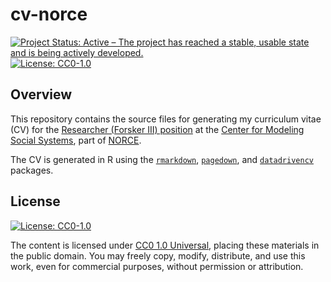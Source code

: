 # cv-norce

<!-- badges: start -->
[![Project Status: Active – The project has reached a stable, usable state and is being actively developed.](https://www.repostatus.org/badges/latest/active.svg)](https://www.repostatus.org/#active)
[![License: CC0-1.0](https://img.shields.io/badge/license-CC0_1.0-lightgrey.svg)](http://creativecommons.org/publicdomain/zero/1.0/)
<!-- badges: end -->

## Overview

This repository contains the source files for generating my curriculum vitae (CV) for the [Researcher (Forsker III) position](https://www.jobbnorge.no/en/available-jobs/job/279600/researcher-senior-researcher-center-for-modeling-social-systems) at the [Center for Modeling Social Systems](https://www.norceresearch.no/en/research-group/cmss), part of [NORCE](https://www.norceresearch.no/en/).

The CV is generated in R using the [`rmarkdown`](https://github.com/rstudio/rmarkdown), [`pagedown`](https://github.com/rstudio/pagedown), and [`datadrivencv`](https://github.com/nstrayer/datadrivencv) packages.

## License

[![License: CC0-1.0](https://img.shields.io/badge/license-CC0_1.0-lightgrey.svg)](http://creativecommons.org/publicdomain/zero/1.0/)

The content is licensed under [CC0 1.0 Universal](https://creativecommons.org/publicdomain/zero/1.0/), placing these materials in the public domain. You may freely copy, modify, distribute, and use this work, even for commercial purposes, without permission or attribution.
